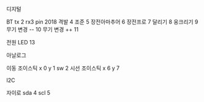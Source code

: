 디지털


BT tx 2 rx3 pin 2018
격발 4
조준 5
장전아마추어 6
장전프로 7
달리기 8
웅크리기 9
무기 변경 -- 10
무기 변경 ++ 11

전원 LED 13



아날로그


이동 조이스틱 x 0 y 1 sw 2
시선 조이스틱 x 6 y 7



I2C

자이로 sda 4 scl 5